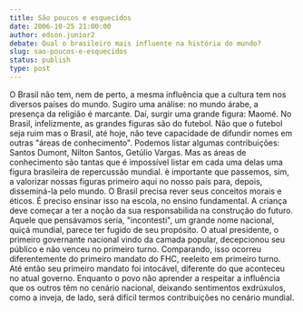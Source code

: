 ```yaml
---
title: São poucos e esquecidos
date: 2006-10-25 21:00:00
author: edson.junior2
debate: Qual o brasileiro mais influente na história do mundo?    
slug: sao-poucos-e-esquecidos
status: publish 
type: post
---
```


O Brasil não tem, nem de perto, a mesma influência que a cultura tem nos diversos países do mundo.
Sugiro uma análise: no mundo árabe, a presença da religião é marcante. Daí, surgir uma grande figura: Maomé. No Brasil, infelizmente, as grandes figuras são do futebol. Não que o futebol seja ruim mas o Brasil, até hoje, não teve capacidade de difundir nomes em outras "áreas de conhecimento".
Podemos listar algumas contribuições: Santos Dumont, Nilton Santos, Getúlio Vargas. Mas as áreas de conhecimento são tantas que é impossível listar em cada uma delas uma figura brasileira de repercussão mundial. è importante que passemos, sim, a valorizar nossas figuras primeiro aqui no nosso país para, depois, disseminá-la pelo mundo.
O Brasil precisa rever seus conceitos morais e éticos. É preciso ensinar isso na escola, no ensino fundamental. A criança deve começar a ter a noção da sua responsabilida na construção do futuro.
Aquele que pensávamos seria, "incontesti", um grande nome nacional, quiçá mundial, parece ter fugido de seu propósito. O atual presidente, o primeiro governante nacional vindo da camada popular, decepcionou seu público e não venceu no primeiro turno. Comparando, isso ocorreu diferentemente do primeiro mandato do FHC, reeleito em primeiro turno. Até então seu primeiro mandato foi intocável, diferente do que aconteceu no atual governo.
Enquanto o povo não aprender a respeitar a influência que os outros têm no cenário nacional, deixando sentimentos exdrúxulos, como a inveja, de lado, será difícil termos contribuições no cenário mundial.
